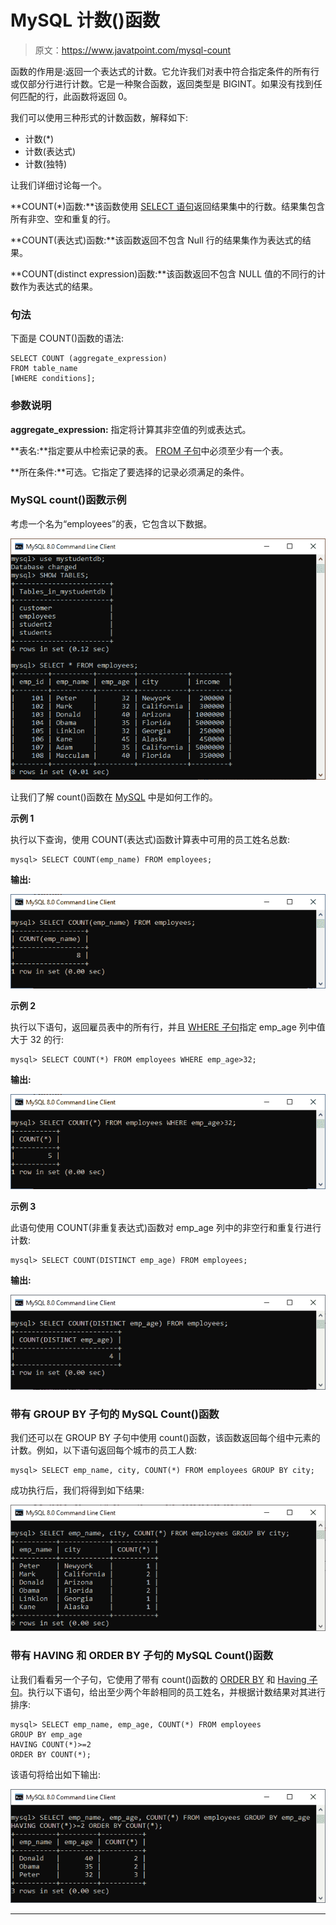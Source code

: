 # MySQL 计数()函数

> 原文：<https://www.javatpoint.com/mysql-count>

函数的作用是:返回一个表达式的计数。它允许我们对表中符合指定条件的所有行或仅部分行进行计数。它是一种聚合函数，返回类型是 BIGINT。如果没有找到任何匹配的行，此函数将返回 0。

我们可以使用三种形式的计数函数，解释如下:

*   计数(*)
*   计数(表达式)
*   计数(独特)

让我们详细讨论每一个。

**COUNT(*)函数:**该函数使用 [SELECT 语句](https://www.javatpoint.com/mysql-select)返回结果集中的行数。结果集包含所有非空、空和重复的行。

**COUNT(表达式)函数:**该函数返回不包含 Null 行的结果集作为表达式的结果。

**COUNT(distinct expression)函数:**该函数返回不包含 NULL 值的不同行的计数作为表达式的结果。

### 句法

下面是 COUNT()函数的语法:

```
SELECT COUNT (aggregate_expression)  
FROM table_name  
[WHERE conditions];  

```

### 参数说明

**aggregate_expression:** 指定将计算其非空值的列或表达式。

**表名:**指定要从中检索记录的表。 [FROM 子句](https://www.javatpoint.com/mysql-from)中必须至少有一个表。

**所在条件:**可选。它指定了要选择的记录必须满足的条件。

### MySQL count()函数示例

考虑一个名为“employees”的表，它包含以下数据。

![mysql count()](img/a163ec027e71231059f2d34bf153e048.png)

让我们了解 count()函数在 [MySQL](https://www.javatpoint.com/mysql-tutorial) 中是如何工作的。

**示例 1**

执行以下查询，使用 COUNT(表达式)函数计算表中可用的员工姓名总数:

```
mysql> SELECT COUNT(emp_name) FROM employees;  

```

**输出:**

![mysql count()](img/981c5c07b593c3839afdc51dc93d53e6.png)

**示例 2**

执行以下语句，返回雇员表中的所有行，并且 [WHERE 子句](https://www.javatpoint.com/mysql-where)指定 emp_age 列中值大于 32 的行:

```
mysql> SELECT COUNT(*) FROM employees WHERE emp_age>32;  

```

**输出:**

![mysql count()](img/dbee7612841a7d013df2c8f09e18997e.png)

**示例 3**

此语句使用 COUNT(非重复表达式)函数对 emp_age 列中的非空行和重复行进行计数:

```
mysql> SELECT COUNT(DISTINCT emp_age) FROM employees;

```

**输出:**

![mysql count()](img/a032121fbf979a22c8a86498286567c0.png)

### 带有 GROUP BY 子句的 MySQL Count()函数

我们还可以在 GROUP BY 子句中使用 count()函数，该函数返回每个组中元素的计数。例如，以下语句返回每个城市的员工人数:

```
mysql> SELECT emp_name, city, COUNT(*) FROM employees GROUP BY city;

```

成功执行后，我们将得到如下结果:

![mysql count()](img/23959d6ee7384c16e487d4b833c9af79.png)

### 带有 HAVING 和 ORDER BY 子句的 MySQL Count()函数

让我们看看另一个子句，它使用了带有 count()函数的 [ORDER BY](https://www.javatpoint.com/mysql-order-by) 和 [Having 子句](https://www.javatpoint.com/mysql-having)。执行以下语句，给出至少两个年龄相同的员工姓名，并根据计数结果对其进行排序:

```
mysql> SELECT emp_name, emp_age, COUNT(*) FROM employees 
GROUP BY emp_age 
HAVING COUNT(*)>=2 
ORDER BY COUNT(*);

```

该语句将给出如下输出:

![mysql count()](img/63c6c5960eb4d2b3080c00fd1e45a9e3.png)

* * *